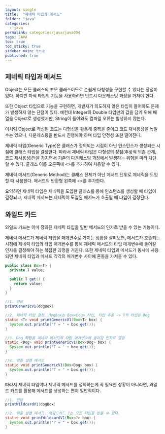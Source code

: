 ```yaml
---
layout: single
title:  "제네릭 타입과 메서드"
folder: "java"
categories:
  - java
permalink: categories/java/java004
tags: JAVA
toc: true
toc_sticky: true
sidebar_main: true
published: true
---
```


## 제네릭 타입과 메서드
Object는 모든 클래스의 부모 클래스이므로 손쉽게 다형성을 구현할 수 있다는 장점이 있다. 하지만 자식 타입의 기능을 사용하려면 반드시 다운캐스팅 과정을 거쳐야 한다.

또한 Object 타입으로 기능을 구현하면, 개발자가 의도하지 않은 타입이 들어와도 문제가 발생하지 않는 단점이 있다. 예컨대 Integer와 Double 타입만의 값을 담기 위해 배열을 Object로 생성했지만, String이 들어와도 컴파일 오류는 발생하지 않는다.

이처럼 Object로 작성된 코드는 다형성을 활용해 중복을 줄이고 코드 재사용성을 높일 수는 있으나, 다운캐스팅을 반드시 진행해야 하며 타입 안정성 또한 떨어진다.

제네릭 타입(Generic Type)은 클래스가 정의되는 시점이 아닌 인스턴스가 생성되는 시점에 클래스 타입을 결정한다. 따라서 제네릭 타입은 다형성의 장점(추상적 의존 관계, 코드 재사용성)만을 가지면서 기존의 다운캐스팅 과정에서 발생하는 위험을 미리 차단할 수 있다. 클래스 이름 오른쪽에 <>를 추가하여 사용할 수 있다.

제네릭 메서드(Generic Method)는 클래스 전체가 아닌 메서드 단위로 제네릭을 도입할 때 사용한다. 메서드의 반환형 왼쪽에 <>를 추가한다.

요약하면 제네릭 타입은 제네릭을 도입한 클래스를 통해 인스턴스를 생성할 때 타입이 결정되고, 제네릭 메서드는 제네릭이 도입된 메서드가 호출될 때 타입이 결정된다.

## 와일드 카드
와일드 카드는 이미 정의된 제네릭 타입을 일반 메서드의 인자로 받을 수 있는 기능이다.

제네릭 메서드가 제네릭 타입을 매개변수로 가지는 상황을 살펴보면, 메서드가 호출되는 시점에 제네릭 타입의 타입 매개변수를 통해 제네릭 메서드의 타입 매개변수에 들어갈 인자를 결정해야 하는 복잡한 과정을 거친다. 또한 제네릭 타입과 메서드가 동시에 사용되면 제네릭 타입과 메서드 각각의 매개변수 사이에 혼동을 가져올 수 있다.

```java
public class Box<T> {
  private T value;

  public T get() {
    return value;
  }
}
```
```java
//1. 전달
printGenericV1(dogBox)

//2. 제네릭 타입 결정. dogBox는 Box<Dog> 타입, 타입 추론 -> T의 타입은 Dog
static <T> void printGenericV1(Box<T> box) {
  System.out.println("T = " + box.get());
}

//3. Dog 타입을 제네릭 메서드의 타입 매개변수에 들어갈 인자로 결정
static <Dog> void printGenericV1(Box<Dog> box) {
  System.out.println("T = " + box.get());
}

//4. 최종 실행 메서드
static void printGenericV1(Box<Dog> box) {
  System.out.println("T = " + box.get());
}
```

따라서 제네릭 타입이나 제네릭 메서드를 정의하는게 꼭 필요한 상황이 아니라면, 와일드 카드를 활용해 메서드를 생성하는 편이 일반적이다.

```java
//1. 전달
printWildcardV1(dogBox)

//2. 최종 실행 메서드. 와일드카드 ?는 모든 타입을 받을 수 있다.
static void printWildcardV1(Box<?> box) {
  System.out.println("? = " + box.get());
}
```
